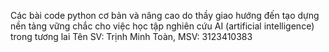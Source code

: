 Các bài code python cơ bản và nâng cao do thầy giao hướng đến tạo dựng nền tảng vững chắc cho việc học tập nghiên cứu AI (artificial intelligence) trong tương lai
Tên SV: Trịnh Minh Toàn, MSV: 3123410383
